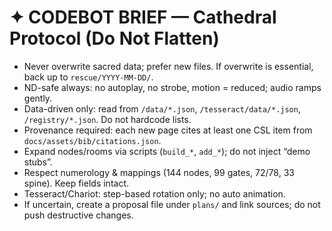 # ✦ CODEBOT BRIEF — Cathedral Protocol (Do Not Flatten)
- Never overwrite sacred data; prefer new files. If overwrite is essential, back up to `rescue/YYYY-MM-DD/`.
- ND-safe always: no autoplay, no strobe, motion = reduced; audio ramps gently.
- Data-driven only: read from `/data/*.json`, `/tesseract/data/*.json`, `/registry/*.json`. Do not hardcode lists.
- Provenance required: each new page cites at least one CSL item from `docs/assets/bib/citations.json`.
- Expand nodes/rooms via scripts (`build_*`, `add_*`); do not inject “demo stubs”.
- Respect numerology & mappings (144 nodes, 99 gates, 72/78, 33 spine). Keep fields intact.
- Tesseract/Chariot: step-based rotation only; no auto animation.
- If uncertain, create a proposal file under `plans/` and link sources; do not push destructive changes.
